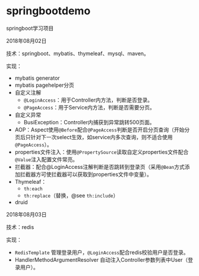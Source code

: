 # springbootdemo
springboot学习项目

2018年08月02日

技术：springboot、mybatis、thymeleaf、mysql、maven。

实现：

* mybatis generator
* mybatis pagehelper分页
* 自定义注解
  * <code>@LoginAccess</code>：用于Controller内方法，判断是否登录。
  * <code>@PageAccess</code>：用于Service内方法，判断是否需要分页。
* 自定义异常
  * BusiException：Controller内捕获到异常跳转500页面。
* AOP：Aspect使用<code>@Before</code>配合<code>@PageAccess</code>判断是否开启分页查询（开始分页后只针对下一次select生效，如service内多次查询，则不适合使用<code>@PageAccess</code>）。
* properties文件注入：使用<code>@PropertySource</code>读取自定义properties文件配合<code>@Value</code>注入配置文件常亮。
* 拦截器：配合@LoginAccess注解判断是否跳转到登录页（采用<code>@Bean</code>方式添加拦截器方可使拦截器可以获取到properties文件中变量）。
* Thymeleaf：
  * <code>th:each</code>
  * <code>th:replace</code>（替换，@see <code>th:include</code>）
* druid



2018年08月03日

技术：redis

实现：
* <code>RedisTemplate</code> 管理登录用户，<code>@LoginAccess</code>配合redis校验用户是否登录。
* HandlerMethodArgumentResolver 自动注入Controller参数列表中User（登录用户）。
